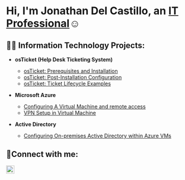 <h1>Hi, I'm Jonathan Del Castillo, an <a href="https://linkedin.com/in/jonathan-del-castillo-a61918332">IT Professional</a>☺</h1>

<h2>👨‍💻 Information Technology Projects:</h2>

- <b>osTicket (Help Desk Ticketing System)</b>
  - [osTicket: Prerequisites and Installation](https://github.com/JonathandelcastilloIT/osticket-prereqs)
  - [osTicket: Post-Installation Configuration](https://github.com/JonathandelcastilloIT/post-install-config)
  - [osTicket: Ticket Lifecycle Examples](https://github.com/JonathandelcastilloIT/ticket-lifecycle)

- <b>Microsoft Azure</b>
  - [Configuring A Virtual Machine and remote access ](https://github.com/JonathandelcastilloIT/configure-vm)
  - [VPN Setup in Virtual Machine ](https://github.com/JonathandelcastilloIT/Setting-UP-A-VPN)
 
 - <b>Active Directory</b>
   - [Configuring On-premises Active Directory within Azure VMs](https://github.com/JonathandelcastilloIT/Active-Directory)

<h2>🤳Connect with me:</h2>

[<img align="left" alt="Josh | LinkedIn" width="22px" src="https://cdn.jsdelivr.net/npm/simple-icons@v3/icons/linkedin.svg" />][linkedin]

[linkedin]: https://linkedin.com/in/jonathan-del-castillo-a61918332
